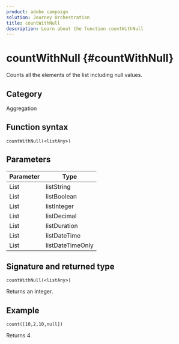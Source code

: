 ```yaml
---
product: adobe campaign
solution: Journey Orchestration
title: countWithNull
description: Learn about the function countWithNull
---
```


# countWithNull {#countWithNull}

Counts all the elements of the list including null values.

## Category

Aggregation

## Function syntax

`countWithNull(<listAny>)`

## Parameters

| Parameter | Type             |
|-----------|------------------|
| List      | listString       |
| List      | listBoolean      |
| List      | listInteger      |
| List      | listDecimal      |
| List      | listDuration     |
| List      | listDateTime     |
| List      | listDateTimeOnly |

## Signature and returned type

`countWithNull(<listAny>)`

Returns an integer.

## Example

`count([10,2,10,null])`

Returns 4.

